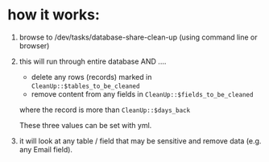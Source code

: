 # how it works:

1. browse to /dev/tasks/database-share-clean-up (using command line or browser)

2. this will run through entire database AND ....

   - delete any rows (records) marked in `CleanUp::$tables_to_be_cleaned`
   - remove content from any fields in `CleanUp::$fields_to_be_cleaned`

   where the record is more than `CleanUp::$days_back`

   These three values can be set with yml.


3. it will look at any table / field that may be sensitive and remove data (e.g. any Email field).



   
